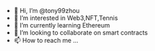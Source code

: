 - 👋 Hi, I’m @tony99zhou
- 👀 I’m interested in Web3,NFT,Tennis
- 🌱 I’m currently learning Ethereum
- 💞️ I’m looking to collaborate on smart contracts
- 📫 How to reach me ...

<!---
tony99zhou/tony99zhou is a ✨ special ✨ repository because its `README.md` (this file) appears on your GitHub profile.
You can click the Preview link to take a look at your changes.
--->
